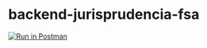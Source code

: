 # backend-jurisprudencia-fsa

[![Run in Postman](https://run.pstmn.io/button.svg)](https://app.getpostman.com/run-collection/14009515-b9736759-76d7-4042-b166-dd7b48eba989?action=collection%2Ffork&collection-url=entityId%3D14009515-b9736759-76d7-4042-b166-dd7b48eba989%26entityType%3Dcollection%26workspaceId%3D66cea302-7ef1-4e94-9630-31f16574cbe9)